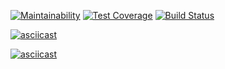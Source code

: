 [![Maintainability](https://api.codeclimate.com/v1/badges/a99a88d28ad37a79dbf6/maintainability)](https://codeclimate.com/github/codeclimate/codeclimate/maintainability)  [![Test Coverage](https://api.codeclimate.com/v1/badges/a99a88d28ad37a79dbf6/test_coverage)](https://codeclimate.com/github/codeclimate/codeclimate/test_coverage)   [![Build Status](https://travis-ci.org/ltriem/frontend-project-lvl1.svg?branch=master)](https://travis-ci.org/ltriem/frontend-project-lvl1)

[![asciicast](https://asciinema.org/a/lf42sroh4H9prjNYpvaHlixpU.svg)](https://asciinema.org/a/lf42sroh4H9prjNYpvaHlixpU)

[![asciicast](https://asciinema.org/a/70kcVBUIjZbaLLkAfYp2tVj0D.svg)](https://asciinema.org/a/70kcVBUIjZbaLLkAfYp2tVj0D)